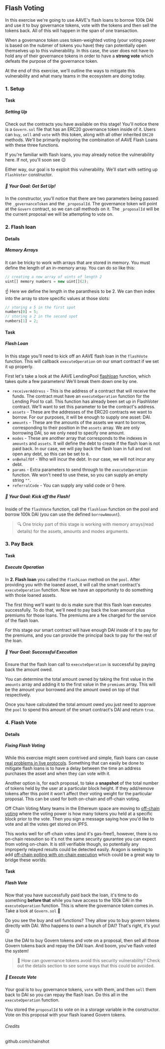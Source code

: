 ## Flash Voting
In this exercise we're going to use AAVE's flash loans to borrow 100k DAI and use it to buy governance tokens, vote with the tokens and then sell the tokens back. All of this will happen in the span of one transaction.

When a governance token uses token-weighted voting (your voting power is based on the nubmer of tokens you have) they can potentially open themselves up to this vulnerability. In this case, the user does not have to hold any of their governance tokens in order to have a **strong vote** which defeats the purpose of the governance token.

At the end of this exercise, we'll outline the ways to mitigate this vulnerability and what many teams in the ecosystem are doing today.

### 1. Setup

#### Task

##### Setting Up
Check out the contracts you have available on this stage! You'll notice there is a `Govern.sol` file that has an ERC20 governance token inside of it. Users can `buy`, `sell` and `vote` with this token, along with all other inherited `ERC20` methods. We'll be primarily exploring the combination of AAVE Flash Loans with these three functions.

If you're familiar with flash loans, you may already notice the vulnerability here. If not, you'll soon see 😉

Either way, our goal is to exploit this vulnerability. We'll start with setting up `FlashVoter` constructor.

##### 🏁 Your Goal: Get Set Up!
In the constructor, you'll notice that there are two parameters being passed: the `_governanceToken` and the `_proposalId`. The governance token will point at the `Govern` contract, so we can call methods on it. The `_proposalId` will be the current proposal we will be attempting to vote on.

### 2. Flash loan

#### Details

##### Memory Arrays
It can be tricky to work with arrays that are stored in memory. You must define the length of an in-memory array. You can do so like this:

```js
// creating a new array of uints of length 2
uint[] memory numbers = new uint[](2);
```
☝️ Here we define the length in the paranthesis to be 2. We can then index into the array to store specific values at those slots:

```js
// storing a 5 in the first spot
numbers[0] = 5;
// storing a 2 in the second spot
numbers[1] = 2;
```

#### Task

##### Flash Loan
In this stage you'll need to kick off an AAVE flash loan in the `flashVote` function. This will callback `executeOperation` on our smart contract if we set it up properly.

First let's take a look at the AAVE LendingPool [flashloan](https://docs.aave.com/developers/the-core-protocol/lendingpool#flashloan) function, which takes quite a few parameters! We'll break them down one by one.

* `receiverAddress` - This is the address of a contract that will receive the funds. The contract must have an `executeOperation` function for the Lending Pool to call. This function has already been set up in FlashVoter contract. We'll want to set this parameter to be the contract's address.
* `assets` - These are the addresses of the ERC20 contracts we want to borrow. For our purposes, it will be enough to supply one asset: DAI.
* `amounts` - These are the amounts of the assets we want to borrow, corresponding to their position in the `assets` array. We are only borrowing DAI, so we only need to specify one amount.
* `modes` - These are another array that corresponds to the indexes in `amounts` and `assets`. It will define the debt to create if the flash loan is not paid back. In our case, we will pay back the flash loan in full and not open any debt, so this can be set to `0`.
* `onBehalfOf` - Who will incur the debt. In our case, we will not incur any debt.
* `params` - Extra parameters to send through to the `executeOperation` function. We won't need to use these, so you can supply an empty string `""`.
* `referralCode` - You can supply any valid code or 0 here.
##### 🏁 Your Goal: Kick off the Flash!
Inside of the `flashVote` function, call the `flashloan` function on the pool and borrow 100k DAI (you can use the defined `borrowAmount`).

> 🔍 One tricky part of this stage is working with memory arrays(read details) for the assets, amounts and modes arguments.

### 3. Pay Back

#### Task

##### Execute Operation
In **2. Flash loan** you called the `flashLoan` method on the `pool`. After providing you with the loaned asset, it will call the smart contract's `executeOperation` function. Now we have an opportunity to do something with those loaned assets.

The first thing we'll want to do is make sure that this flash loan executes successfully. To do that, we'll need to pay back the loan amount plus premiums for those loans. The premiums are a fee charged for the service of the flash loan.

For this stage our smart contract will have enough DAI inside of it to pay for the premiums, and you can provide the principal back to pay for the rest of the loan.

##### 🏁 Your Goal: Successful Execution
Ensure that the flash loan call to `executeOperation` is successful by paying back the amount owed.

You can determine the total amount owned by taking the first value in the `amounts` array and adding it to the first value in the `premiums` array. This will be the amount your borrowed and the amount owed on top of that respectively.

Once you have calculated the total amount owed you just need to approve the `pool` to spend this amount of the smart contract's DAI and return `true`.

### 4. Flash Vote

#### Details

##### Fixing Flash Voting
While this exercise might seem contrived and simple, flash loans can cause [real problems in live protocols](https://forum.makerdao.com/t/urgent-flash-loans-and-securing-the-maker-protocol/4901). Something that can easily be done to mitigate flash loans is to have a delay between the time an address purchases the asset and when they can vote with it.

Another option is, for each proposal, to take a **snapshot** of the total number of tokens held by the user at a particular block height. If they add/remove tokens after this point it won't affect their voting weight for the particular proposal. This can be used for both on-chain and off-chain voting.

Off Chain Voting
Many teams in the Ethereum space are moving to [off-chain voting](https://snapshot.page/#/) where the voting power is how many tokens you held at a specific block prior to the vote. Then you sign a message saying how you'd like to vote and all the votes get stored on IPFS.

This works well for off-chain votes (and it's gas-free!), however, there is no on-chain resoution so it's not the same security gaurantee you can expect from voting on-chain. It is still verifiable though, so potentially any improperly relayed results could be detected easily. Aragon is seeking to add [off-chain polling with on-chain execution](https://aragon.org/blog/snapshot) which could be a great way to bridge these worlds.

#### Task

##### Flash Vote
Now that you have successfully paid back the loan, it's time to do something **before that** while you have access to the 100k DAI in the `executeOperation` function. This is where the governance token comes in. Take a look at `Govern.sol` 👀

Do you see the buy and sell functions? They allow you to buy govern tokens directly with DAI. Who happens to own a bunch of DAI? That's right, it's you! 😉

Use the DAI to buy Govern tokens and vote on a proposal, then sell all those Govern tokens back and repay the DAI loan. And boom, you've flash voted the system!

>🤔 How can governance tokens avoid this security vulnerability? Check out the details section to see some ways that this could be avoided.

##### 🏁 Execute Vote
Your goal is to `buy` governance tokens, `vote` with them, and then `sell` them back to DAI so you can repay the flash loan. Do this all in the `executeOperation` function.

You stored the `proposalId` to vote on in a storage variable in the constructor. Vote on this proposal with your flash loaned Govern tokens.



###### Credits
github.com/chainshot